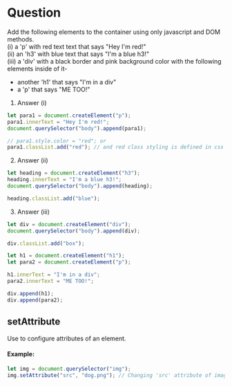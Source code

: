 # Question

Add the following elements to the container using only javascript and DOM methods.<br>
(i) a 'p' with red text text that says "Hey I'm red!"<br>
(ii) an 'h3' with blue text that says "I'm a blue h3!"<br>
(iii) a 'div' with a black border and pink background color with the following elements inside of it-<br>

- another 'h1' that says "I'm in a div"
- a 'p' that says "ME TOO!"

1. Answer (i)

```javascript
let para1 = document.createElement("p");
para1.innerText = "Hey I'm red!";
document.querySelector("body").append(para1);

// para1.style.color = "red"; or
para1.classList.add("red"); // and red class styling is defined in css file
```

2. Answer (ii)

```javascript
let heading = document.createElement("h3");
heading.innerText = "I'm a blue h3!";
document.querySelector("body").append(heading);

heading.classList.add("blue");
```

3. Answer (iii)

```javascript
let div = document.createElement("div");
document.querySelector("body").append(div);

div.classList.add("box");

let h1 = document.createElement("h1");
let para2 = document.createElement("p");

h1.innerText = "I'm in a div";
para2.innerText = "ME TOO!";

div.append(h1);
div.append(para2);
```

## setAttribute

Use to configure attributes of an element.

#### Example:

```js
let img = document.querySelector("img");
img.setAttribute("src", "dog.png"); // Changing 'src' attribute of image tag.
```
